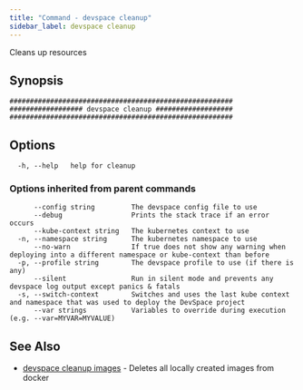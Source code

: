 ```yaml
---
title: "Command - devspace cleanup"
sidebar_label: devspace cleanup
---
```



Cleans up resources

## Synopsis


```
#######################################################
################## devspace cleanup ###################
#######################################################
```
## Options

```
  -h, --help   help for cleanup
```

### Options inherited from parent commands

```
      --config string         The devspace config file to use
      --debug                 Prints the stack trace if an error occurs
      --kube-context string   The kubernetes context to use
  -n, --namespace string      The kubernetes namespace to use
      --no-warn               If true does not show any warning when deploying into a different namespace or kube-context than before
  -p, --profile string        The devspace profile to use (if there is any)
      --silent                Run in silent mode and prevents any devspace log output except panics & fatals
  -s, --switch-context        Switches and uses the last kube context and namespace that was used to deploy the DevSpace project
      --var strings           Variables to override during execution (e.g. --var=MYVAR=MYVALUE)
```

## See Also
* [devspace cleanup images](../../cli/commands/devspace_cleanup_images)	 - Deletes all locally created images from docker
